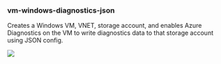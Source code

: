 ### vm-windows-diagnostics-json

Creates a Windows VM, VNET, storage account, and enables Azure Diagnostics on the VM to write diagnostics data to that storage account using JSON config.

<a href="https://portal.azure.com/#create/Microsoft.Template/uri/https%3A%2F%2Fraw.githubusercontent.com%2Fsbtron%2FAzureResourceManagerTemplates%2Fmaster%2FTest%2Fvm-windows-diagnostics-json%2Fvm-windows-diagnostics-json%2FTemplates%2FWindowsVirtualMachine.json" target="_blank">
    <img src="http://azuredeploy.net/deploybutton.png"/>
</a>